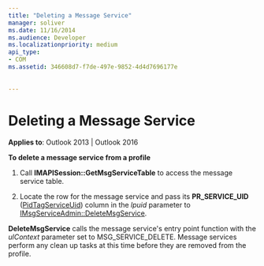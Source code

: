 ```yaml
---
title: "Deleting a Message Service"
manager: soliver
ms.date: 11/16/2014
ms.audience: Developer
ms.localizationpriority: medium
api_type:
- COM
ms.assetid: 346608d7-f7de-497e-9852-4d4d7696177e
 
 
---
```


# Deleting a Message Service

  
  
**Applies to**: Outlook 2013 | Outlook 2016 
  
 **To delete a message service from a profile**
  
1. Call **IMAPISession::GetMsgServiceTable** to access the message service table. 
    
2. Locate the row for the message service and pass its **PR_SERVICE_UID** ([PidTagServiceUid](pidtagserviceuid-canonical-property.md)) column in the _lpuid_ parameter to [IMsgServiceAdmin::DeleteMsgService](imsgserviceadmin-deletemsgservice.md). 
    
 **DeleteMsgService** calls the message service's entry point function with the  _ulContext_ parameter set to MSG_SERVICE_DELETE. Message services perform any clean up tasks at this time before they are removed from the profile. 
  

